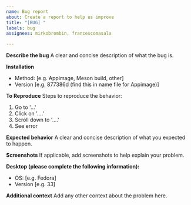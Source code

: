 ```yaml
---
name: Bug report
about: Create a report to help us improve
title: "[BUG] "
labels: bug
assignees: mirkobrombin, francescomasala

---
```


**Describe the bug**
A clear and concise description of what the bug is.

**Installation**
 - Method: [e.g. Appimage, Meson build, other]
 - Version [e.g. 877386d (find this in name file for Appimage)]

**To Reproduce**
Steps to reproduce the behavior:
1. Go to '...'
2. Click on '....'
3. Scroll down to '....'
4. See error

**Expected behavior**
A clear and concise description of what you expected to happen.

**Screenshots**
If applicable, add screenshots to help explain your problem.

**Desktop (please complete the following information):**
 - OS: [e.g. Fedora]
 - Version [e.g. 33]

**Additional context**
Add any other context about the problem here.

